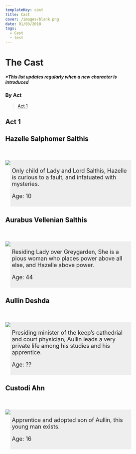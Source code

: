 ```yaml
---
templateKey: cast
title: Cast
cover: /images/blank.png
date: 01/03/2018
tags:
  - Cast
  - test
---
```

<div>
<style>
* {box-sizing: border-box;}
header {text-align: left; font-size: 14px; color: black;}
section {display: -webkit-flex;}
aside {padding: 0;}
article {-webkit-flex: 3; -ms-flex: 3; flex: 3; background-color: #eee; padding: 5px; font-size: 18px;}
@media (max-width: 600px) {section {-webkit-flex-direction: column; flex-direction: column;}}
</style>
</div>

# The Cast

##### \*This list updates regularly when a new character is introduced

### By Act
> [Act 1](#act-1)

## Act 1

<div> <!--hazelle-->
</head>
<body>
<header>
<h2>Hazelle Salphomer Salthis</h2>
</header>
<section>
<aside>
<img src="/images/haz-a1.png">
</aside>
<article>
<p>Only child of Lady and Lord Salthis, Hazelle is curious to a fault, and infatuated with mysteries.</p>
<p>Age: 10</p>
</article>
</section>
</body>
</div>

<div> <!--aurabus-->
</head>
<body>
<header>
<h2>Aurabus Vellenian Salthis</h2>
</header>
<section>
<aside>
<img src="/images/aur-a1.png">
</aside>
<article>
<p> Residing Lady over Greygarden, She is a pious woman who places power above all else, and Hazelle above power. </p>
<p>Age: 44</p>
</article>
</section>
</body>
</div>

<div> <!--aullin-->
</head>
<body>
<header>
<h2>Aullin Deshda</h2>
</header>
<section>
<aside>
<img src="/images/aul-a1.png">
</aside>
<article>
<p>Presiding minister of the keep’s cathedrial and court physician, Aullin leads a very private life among his studies and his apprentice.</p>
<p>Age: ??</p>
</article>
</section>
</body>
</div>

<div> <!--custodi-->
</head>
<body>
<header>
<h2>Custodi Ahn</h2>
</header>
<section>
<aside>
<img src="/images/cus-a1.png">
</aside>
<article>
<p>Apprentice and adopted son of Aullin, this young man exists.</p>
<p>Age: 16</p>
</article>
</section>
</body>
</div>
